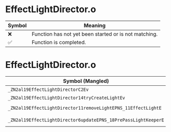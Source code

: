 # EffectLightDirector.o
| Symbol | Meaning 
| ------------- | ------------- 
| :x: | Function has not yet been started or is not matching. 
| :white_check_mark: | Function is completed. 


# EffectLightDirector.o
| Symbol (Mangled) | Symbol (Demangled) | Decompiled? |
| ------------- |  ------------- | ------------- |
| `_ZN2al19EffectLightDirectorC2Ev` | `al::EffectLightDirector::EffectLightDirector(void)` | :white_check_mark: |
| `_ZN2al19EffectLightDirector14tryCreateLightEv` | `al::EffectLightDirector::tryCreateLight(void)` | :white_check_mark: |
| `_ZN2al19EffectLightDirector11removeLightEPNS_11EffectLightE` | `al::EffectLightDirector::removeLight(al::EffectLight *)` | :white_check_mark: |
| `_ZN2al19EffectLightDirector6updateEPNS_18PrePassLightKeeperE` | `al::EffectLightDirector::update(al::PrePassLightKeeper *)` | :white_check_mark: |
